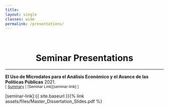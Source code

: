 ```yaml
---
title: 
layout: single
classes: wide
permalink: /presentations/
---
```

<br/> 

<!-- Google Tag Manager (noscript) -->
<noscript><iframe src="https://www.googletagmanager.com/ns.html?id=GTM-PNS829G"
height="0" width="0" style="display:none;visibility:hidden"></iframe></noscript>
<!-- End Google Tag Manager (noscript) -->

# <center> Seminar Presentations </center>
- - -

**El Uso de Microdatos para el Análisis Económico y el Avance de las Políticas Públicas** 2021.<br/>
<small>[ <a href="#/" onclick="visib('log0')">Summary</a> | [Seminar Link][seminar-link] ] </small>

<div id="log0" style="display: none; text-align: justify; line-height: 1.2" ><small>
Speaker in the annual congress <em>"El uso de microdatos para el análisis económico y el avance de las políticas públicas"</em> presenting the paper <em>"Labor Market Flows Of Young Workers In Colombia"</em>.
</small><br><br/></div>

[seminar-link]:{{ site.baseurl }}{% link assets/files/Master_Dissertation_Slides.pdf %}

